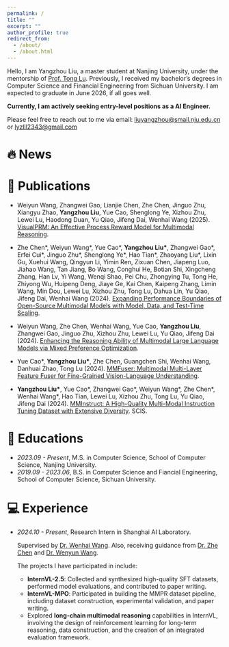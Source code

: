 ```yaml
---
permalink: /
title: ""
excerpt: ""
author_profile: true
redirect_from: 
  - /about/
  - /about.html
---
```


<span class='anchor' id='about-me'></span>

 Hello, I am Yangzhou Liu, a master student at Nanjing University, under the mentorship of [Prof. Tong Lu](https://cs.nju.edu.cn/lutong/). Previously, I received my bachelor’s degrees in Computer Science and Financial Engineering from Sichuan University. I am expected to graduate in June 2026, if all goes well.

**Currently, I am actively seeking entry-level positions as a AI Engineer.**

Please feel free to reach out to me via email: [liuyangzhou@smail.nju.edu.cn](liuyangzhou@smail.nju.edu.cn) or [lyzlll2343@gmail.com](lyzlll2343@gmail.com)

# 🔥 News

# 📝 Publications

- Weiyun Wang, Zhangwei Gao, Lianjie Chen, Zhe Chen, Jinguo Zhu, Xiangyu Zhao, **Yangzhou Liu**, Yue Cao, Shenglong Ye, Xizhou Zhu, Lewei Lu, Haodong Duan, Yu Qiao, Jifeng Dai, Wenhai Wang (2025). [VisualPRM: An Effective Process Reward Model for Multimodal Reasoning](https://arxiv.org/abs/2503.10291).

- Zhe Chen\*, Weiyun Wang\*, Yue Cao\*, **Yangzhou Liu\***, Zhangwei Gao\*, Erfei Cui\*, Jinguo Zhu\*, Shenglong Ye\*, Hao Tian\*, Zhaoyang Liu\*, Lixin Gu, Xuehui Wang, Qingyun Li, Yimin Ren, Zixuan Chen, Jiapeng Luo, Jiahao Wang, Tan Jiang, Bo Wang, Conghui He, Botian Shi, Xingcheng Zhang, Han Lv, Yi Wang, Wenqi Shao, Pei Chu, Zhongying Tu, Tong He, Zhiyong Wu, Huipeng Deng, Jiaye Ge, Kai Chen, Kaipeng Zhang, Limin Wang, Min Dou, Lewei Lu, Xizhou Zhu, Tong Lu, Dahua Lin, Yu Qiao, Jifeng Dai, Wenhai Wang (2024). [Expanding Performance Boundaries of Open-Source Multimodal Models with Model, Data, and Test-Time Scaling](https://arxiv.org/abs/2412.05271).

- Weiyun Wang, Zhe Chen, Wenhai Wang, Yue Cao, **Yangzhou Liu**, Zhangwei Gao, Jinguo Zhu, Xizhou Zhu, Lewei Lu, Yu Qiao, Jifeng Dai (2024). [Enhancing the Reasoning Ability of Multimodal Large Language Models via Mixed Preference Optimization](https://arxiv.org/abs/2411.10442).

- Yue Cao\*, **Yangzhou Liu\***, Zhe Chen, Guangchen Shi, Wenhai Wang, Danhuai Zhao, Tong Lu (2024). [MMFuser: Multimodal Multi-Layer Feature Fuser for Fine-Grained Vision-Language Understanding](https://arxiv.org/abs/2410.11829).

- **Yangzhou Liu\***, Yue Cao\*, Zhangwei Gao\*, Weiyun Wang\*, Zhe Chen\*, Wenhai Wang\*, Hao Tian, Lewei Lu, Xizhou Zhu, Tong Lu, Yu Qiao, Jifeng Dai (2024). [MMInstruct: A High-Quality Multi-Modal Instruction Tuning Dataset with Extensive Diversity](https://link.springer.com/article/10.1007/s11432-024-4187-3). SCIS.

# 📖 Educations

- *2023.09 - Present*, M.S. in Computer Science, School of Computer Science, Nanjing University. 
- *2019.09 - 2023.06*, B.S. in Computer Science and Fiancial Engineering, School of Computer Science, Sichuan University. 

# 💻 Experience

- *2024.10 - Present*, Research Intern in Shanghai AI Laboratory.

  Supervised by [Dr. Wenhai Wang](https://whai362.github.io/). 
  Also, receiving guidance from [Dr. Zhe Chen](https://czczup.github.io/) and [Dr. Wenyun Wang](https://scholar.google.com/citations?user=GJYzDkYAAAAJ&hl=en&oi=sra).

  The projects I have participated in include:

  - **InternVL-2.5**: Collected and synthesized high-quality SFT datasets, performed model evaluations, and contributed to paper writing.
  - **InternVL-MPO**: Participated in building the MMPR dataset pipeline, including dataset construction, experimental validation, and paper writing.
  - Explored **long-chain multimodal reasoning** capabilities in InternVL, involving the design of reinforcement learning for long-term reasoning, data construction, and the creation of an integrated evaluation framework.